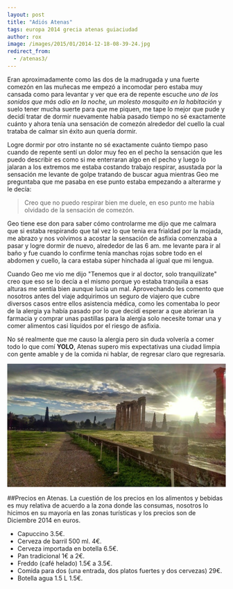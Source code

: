 ```yaml
---
layout: post
title: "Adiós Atenas"
tags: europa 2014 grecia atenas guiaciudad
author: rox
image: /images/2015/01/2014-12-18-08-39-24.jpg
redirect_from: 
  - /atenas3/
---
```

Eran aproximadamente como las dos de la madrugada y una fuerte comezón en las muñecas me empezó a incomodar pero estaba muy cansada como para levantar y ver que era de repente escuche *uno de los sonidos que más odio en la noche, un molesto mosquito en la habitación* y suelo tener mucha suerte para que me piquen, me tape lo mejor que pude y decidí tratar de dormir nuevamente había pasado tiempo no sé exactamente cuánto y ahora tenía una sensación de comezón alrededor del cuello la cual trataba de calmar sin éxito aun quería dormir. 

Logre dormir por otro instante no sé exactamente cuánto tiempo paso cuando de repente sentí un dolor muy feo en el pecho la sensación que les puedo describir es como si me enterraran algo en el pecho y luego lo jalaran a los extremos me estaba costando trabajo respirar, asustada por la sensación me levante de golpe tratando de buscar agua mientras Geo me preguntaba que me pasaba en ese punto estaba empezando a alterarme y le decía: 

>Creo que no puedo respirar bien me duele, en eso punto me había olvidado de la sensación de comezón.

Geo tiene ese don para saber cómo controlarme me dijo que me calmara que si estaba respirando que tal vez lo que tenia era frialdad por la mojada, me abrazo y nos volvimos a acostar la sensación de asfixia comenzaba a pasar y logre dormir de nuevo, alrededor de las 6 am. me levante para ir al baño y fue cuando lo confirme tenía manchas rojas sobre todo en el abdomen y cuello, la cara estaba súper  hinchada al igual que mi lengua. 

Cuando Geo me vio me dijo "Tenemos que ir al doctor, solo tranquilízate" creo que eso se lo decía a el mismo porque yo estaba tranquila a esas alturas me sentía bien aunque lucia un mal. Aprovechando les comento que nosotros antes del viaje adquirimos un seguro de viajero que cubre diversos casos entre ellos asistencia médica, como les comentaba lo peor de la alergia ya había pasado por lo que decidí esperar a que abrieran la farmacia y comprar unas pastillas para la alergia solo necesite tomar una y comer alimentos casi líquidos por el riesgo de asfixia.  

No sé realmente que me causo la alergia pero sin duda volvería a comer todo lo que comí **YOLO**, Atenas supero mis expectativas una ciudad limpia con gente amable y de la comida ni hablar, de regresar claro que regresaría.

![De nuestras últimas fotos, el templo de Zeus](/images/2015/01/2014-12-18-08-39-24.jpg)

##Precios en Atenas. 
La cuestión de los precios en los alimentos y bebidas es muy relativa de acuerdo a la zona donde las consumas, nosotros lo hicimos en su mayoría en las zonas turísticas y los precios son de Diciembre 2014 en euros.

* Capuccino 3.5€.
* Cerveza de barril 500 ml. 4€.
* Cerveza importada en botella 6.5€.
* Pan tradicional 1€ a 2€.
* Freddo (café helado) 1.5€ a 3.5€.
* Comida para dos (una entrada, dos platos fuertes y dos cervezas) 29€.
* Botella agua 1.5 L 1.5€.
